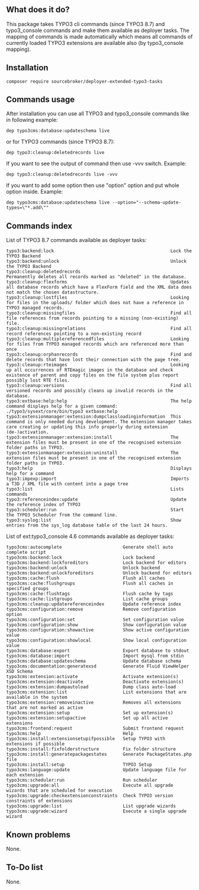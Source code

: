 ## What does it do?

This package takes TYPO3 cli commands (since TYPO3 8.7) and typo3_console commands and make them available as 
deployer tasks. The mapping of commands is made automatically which means all commands of currently loaded 
TYPO3 extensions are available also (by typo3_console mapping).

## Installation

    composer require sourcebroker/deployer-extended-typo3-tasks

## Commands usage

After installation you can use all TYPO3 and typo3_console commands like in following example:

    dep typo3cms:database:updateschema live

or for TYPO3 commands (since TYPO3 8.7):

    dep typo3:cleanup:deletedrecords live

If you want to see the output of command then use -vvv switch. Example:

    dep typo3:cleanup:deletedrecords live -vvv
    
If you want to add some option then use "option" option and put whole option inside. Example:

    dep typo3cms:database:updateschema live --option="--schema-update-types=\"*.add\""

    
    
## Commands index

List of TYPO3 8.7 commands available as deployer tasks:

    typo3:backend:lock                                            Lock the TYPO3 Backend
    typo3:backend:unlock                                          Unlock the TYPO3 Backend
    typo3:cleanup:deletedrecords                                  Permanently deletes all records marked as "deleted" in the database.
    typo3:cleanup:flexforms                                       Updates all database records which have a FlexForm field and the XML data does not match the chosen datastructure.
    typo3:cleanup:lostfiles                                       Looking for files in the uploads/ folder which does not have a reference in TYPO3 managed records.
    typo3:cleanup:missingfiles                                    Find all file references from records pointing to a missing (non-existing) file.
    typo3:cleanup:missingrelations                                Find all record references pointing to a non-existing record
    typo3:cleanup:multiplereferencedfiles                         Looking for files from TYPO3 managed records which are referenced more than once
    typo3:cleanup:orphanrecords                                   Find and delete records that have lost their connection with the page tree.
    typo3:cleanup:rteimages                                       Looking up all occurrences of RTEmagic images in the database and check existence of parent and copy files on the file system plus report possibly lost RTE files.
    typo3:cleanup:versions                                        Find all versioned records and possibly cleans up invalid records in the database.
    typo3:extbase:help:help                                       The help command displays help for a given command: ./typo3/sysext/core/bin/typo3 extbase:help
    typo3:extensionmanager:extension:dumpclassloadinginformation  This command is only needed during development. The extension manager takes care creating or updating this info properly during extension (de-)activation.
    typo3:extensionmanager:extension:install                      The extension files must be present in one of the recognised extension folder paths in TYPO3.
    typo3:extensionmanager:extension:uninstall                    The extension files must be present in one of the recognised extension folder paths in TYPO3.
    typo3:help                                                    Displays help for a command
    typo3:impexp:import                                           Imports a T3D / XML file with content into a page tree
    typo3:list                                                    Lists commands
    typo3:referenceindex:update                                   Update the reference index of TYPO3
    typo3:scheduler:run                                           Start the TYPO3 Scheduler from the command line.
    typo3:syslog:list                                             Show entries from the sys_log database table of the last 24 hours.

List of ext:typo3_console 4.6 commands available as deployer tasks:

    typo3cms:autocomplete                       Generate shell auto complete script
    typo3cms:backend:lock                       Lock backend
    typo3cms:backend:lockforeditors             Lock backend for editors
    typo3cms:backend:unlock                     Unlock backend
    typo3cms:backend:unlockforeditors           Unlock backend for editors
    typo3cms:cache:flush                        Flush all caches
    typo3cms:cache:flushgroups                  Flush all caches in specified groups
    typo3cms:cache:flushtags                    Flush cache by tags
    typo3cms:cache:listgroups                   List cache groups
    typo3cms:cleanup:updatereferenceindex       Update reference index
    typo3cms:configuration:remove               Remove configuration option
    typo3cms:configuration:set                  Set configuration value
    typo3cms:configuration:show                 Show configuration value
    typo3cms:configuration:showactive           Show active configuration value
    typo3cms:configuration:showlocal            Show local configuration value
    typo3cms:database:export                    Export database to stdout
    typo3cms:database:import                    Import mysql from stdin
    typo3cms:database:updateschema              Update database schema
    typo3cms:documentation:generatexsd          Generate Fluid ViewHelper XSD Schema
    typo3cms:extension:activate                 Activate extension(s)
    typo3cms:extension:deactivate               Deactivate extension(s)
    typo3cms:extension:dumpautoload             Dump class auto-load
    typo3cms:extension:list                     List extensions that are available in the system
    typo3cms:extension:removeinactive           Removes all extensions that are not marked as active
    typo3cms:extension:setup                    Set up extension(s)
    typo3cms:extension:setupactive              Set up all active extensions
    typo3cms:frontend:request                   Submit frontend request
    typo3cms:help                               Help
    typo3cms:install:extensionsetupifpossible   Setup TYPO3 with extensions if possible
    typo3cms:install:fixfolderstructure         Fix folder structure
    typo3cms:install:generatepackagestates      Generate PackageStates.php file
    typo3cms:install:setup                      TYPO3 Setup
    typo3cms:language:update                    Update language file for each extension
    typo3cms:scheduler:run                      Run scheduler
    typo3cms:upgrade:all                        Execute all upgrade wizards that are scheduled for execution
    typo3cms:upgrade:checkextensionconstraints  Check TYPO3 version constraints of extensions
    typo3cms:upgrade:list                       List upgrade wizards
    typo3cms:upgrade:wizard                     Execute a single upgrade wizard


## Known problems
None.

## To-Do list
None.